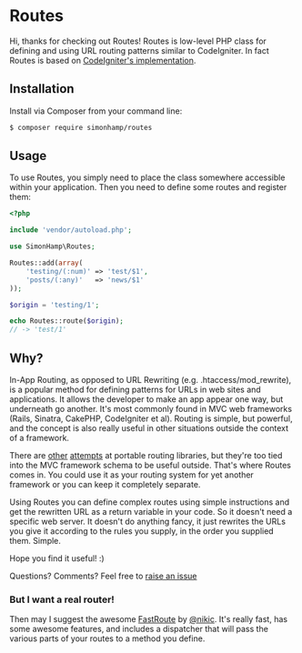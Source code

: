 # Routes

Hi, thanks for checking out Routes! Routes is low-level PHP class for defining and using URL routing patterns similar to CodeIgniter. In fact Routes is based on [CodeIgniter's implementation](https://github.com/EllisLab/CodeIgniter/blob/develop/system/core/Router.php).

## Installation

Install via Composer from your command line:

```bash
$ composer require simonhamp/routes
```

## Usage

To use Routes, you simply need to place the class somewhere accessible within your application. Then you need to define some routes and register them:

```php
<?php

include 'vendor/autoload.php';

use SimonHamp\Routes;

Routes::add(array(
    'testing/(:num)' => 'test/$1',
    'posts/(:any)'   => 'news/$1'
));

$origin = 'testing/1';

echo Routes::route($origin);
// -> 'test/1'
```

## Why?

In-App Routing, as opposed to URL Rewriting (e.g. .htaccess/mod_rewrite), is a popular method for defining patterns for URLs in web sites and applications. It allows the developer to make an app appear one way, but underneath go another. It's most commonly found in MVC web frameworks (Rails, Sinatra, CakePHP, CodeIgniter et al). Routing is simple, but powerful, and the concept is also really useful in other situations outside the context of a framework.

There are [other](http://dev.horde.org/routes/) [attempts](http://routes.groovie.org/) at portable routing libraries, but they're too tied into the MVC framework schema to be useful outside. That's where Routes comes in. You could use it as your routing system for yet another framework or you can keep it completely separate.

Using Routes you can define complex routes using simple instructions and get the rewritten URL as a return variable in your code. So it doesn't need a specific web server. It doesn't do anything fancy, it just rewrites the URLs you give it according to the rules you supply, in the order you supplied them. Simple.

Hope you find it useful! :)

Questions? Comments? Feel free to [raise an issue](https://github.com/simonhamp/routes/issues/new)

### But I want a real router!

Then may I suggest the awesome [FastRoute](https://github.com/nikic/FastRoute) by [@nikic](https://github.com/nikic). It's really fast, has some awesome features, and includes a dispatcher that will pass the various parts of your routes to a method you define.
